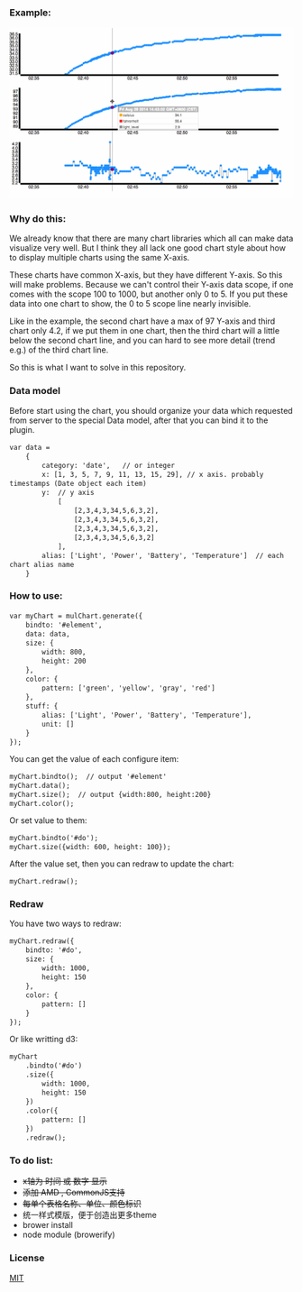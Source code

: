 ### Example:

![example](mulChart.gif)

### Why do this:

We already know that there are many chart libraries which all can make data visualize very well. But I think they all lack one good chart style about how to display multiple charts using the same X-axis.

These charts have common X-axis, but they have different Y-axis. So this will make problems. Because we can't control their Y-axis data scope, if one comes with the scope 100 to 1000, but another only 0 to 5. If you put these data into one chart to show, the 0 to 5 scope line nearly invisible.

Like in the example, the second chart have a max of 97 Y-axis and third chart only 4.2, if we put them in one chart, then the third chart will a little below the second chart line, and you can hard to see more detail (trend e.g.) of the third chart line.

So this is what I want to solve in this repository.

### Data model

Before start using the chart, you should organize your data which requested from server to the special Data model, after that you can bind it to the plugin.
	
	var data =
    	{
        	category: 'date',   // or integer
        	x: [1, 3, 5, 7, 9, 11, 13, 15, 29], // x axis. probably timestamps (Date object each item)
        	y: 	// y axis
            	[
                	[2,3,4,3,34,5,6,3,2],
                	[2,3,4,3,34,5,6,3,2],
	                [2,3,4,3,34,5,6,3,2],
    	            [2,3,4,3,34,5,6,3,2]
        	    ],
	        alias: ['Light', 'Power', 'Battery', 'Temperature']  // each chart alias name
    	}

### How to use:

	var myChart = mulChart.generate({
		bindto: '#element',
		data: data,
		size: {
			width: 800,
			height: 200
		},
		color: {
			pattern: ['green', 'yellow', 'gray', 'red']
		},
		stuff: {
			alias: ['Light', 'Power', 'Battery', 'Temperature'],
			unit: []
		}
	});		
	
You can get the value of each configure item:

	myChart.bindto();  // output '#element'
	myChart.data();
	myChart.size();  // output {width:800, height:200}
	myChart.color();
	
Or set value to them:

	myChart.bindto('#do');
	myChart.size({width: 600, height: 100});
	
After the value set, then you can redraw to update the chart:

	myChart.redraw();
		
### Redraw

You have two ways to redraw:

	myChart.redraw({
		bindto: '#do',
		size: {
			width: 1000,
			height: 150
		},
		color: {
			pattern: []
		}
	});		
	
Or like writting d3:

	myChart
		.bindto('#do')
		.size({
			width: 1000,
			height: 150
		})
		.color({
			pattern: []
		})
		.redraw();

### To do list:

*	<del>x轴为 时间 或 数字 显示</del>
*   <del>添加 AMD , CommonJS支持</del>
*	<del>每单个表格名称、单位、颜色标识</del>
*	统一样式模版，便于创造出更多theme
*	brower install
*	node module (browerify)

### License
[MIT](http://opensource.org/licenses/MIT)

